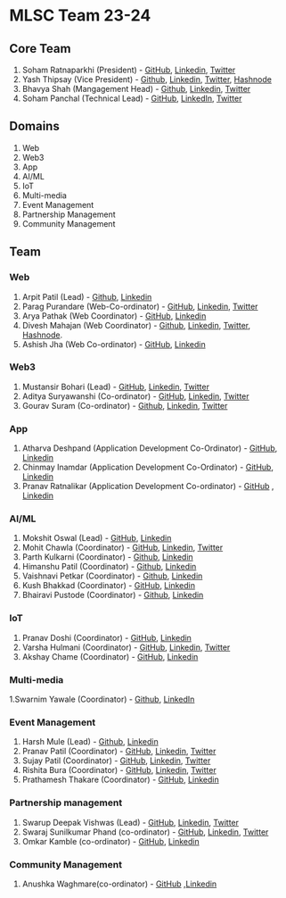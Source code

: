 # MLSC Team 23-24

## Core Team

1. Soham Ratnaparkhi (President) - [GitHub](https://github.com/SohamRatnaparkhi), [Linkedin](https://www.linkedin.com/in/soham-ratnaparkhi-3a3775ab/), [Twitter](https://twitter.com/SohamR_7113)
2. Yash Thipsay (Vice President) - [Github](https://github.com/yashthipsay/), [Linkedin](www.linkedin.com/in/yash-thipsay-7a67a0233), [Twitter](https://twitter.com/y17187), [Hashnode](https://yblogs.hashnode.dev/)
3. Bhavya Shah (Mangagement Head) - [Github](https://github.com/BhavyaBh289/), [Linkedin](https://www.linkedin.com/in/bhavya-shah-9401a7233/), [Twitter](https://twitter.com/BhavyaBh289)
4. Soham Panchal (Technical Lead) - [GitHub](https://github.com/Soham1803), [LinkedIn](https://www.linkedin.com/in/soham-panchal-800968225), [Twitter](https://twitter.com/Soham_desu)

## Domains

1. Web
2. Web3
3. App
4. AI/ML
5. IoT
6. Multi-media
7. Event Management
8. Partnership Management
9. Community Management

## Team

### Web

1. Arpit Patil (Lead) - [Github](https://github.com/ArpitPatil123), [Linkedin](https://www.linkedin.com/in/arpit-patil-88706a272/)
2. Parag Purandare (Web-Co-ordinator) - [GitHub](https://github.com/paragpurandare), [Linkedin](https://www.linkedin.com/in/parag-purandare-9ba399235/), [Twitter](https://twitter.com/purandare_parag)
3. Arya Pathak (Web Coordinator) - [GitHub](https://github.com/arya2004), [Linkedin](https://www.linkedin.com/in/arya-pathak-a53a58256/)
4. Divesh Mahajan (Web Coordinator) - [Github](https://github.com/Diveshmahajan4), [Linkedin](https://www.linkedin.com/in/divesh-mahajan-43a585216/), [Twitter](https://twitter.com/diveshtwt), [Hashnode](https://blog.diveshmahajan.tech/).
5. Ashish Jha (Web Co-ordinator) - [GitHub](https://github.com/ashishjha1034), [Linkedin](https://www.linkedin.com/in/ashishkumar-jha-a75b18250/)
   
### Web3

1. Mustansir Bohari (Lead) - [GitHub](https://github.com/B-Mustansir), [Linkedin](https://www.linkedin.com/in/bohari-mustansir/), [Twitter](https://twitter.com/MustansirBohari)
2. Aditya Suryawanshi (Co-ordinator) - [GitHub](https://github.com/Adidem23), [Linkedin](https://www.linkedin.com/in/aditya-suryawanshi-945145235/), [Twitter](https://twitter.com/SURYAWANSHIADI3)
3. Gourav Suram (Co-ordinator) - [Github](https://github.com/heapbytes), [Linkedin](https://linkedin.com/in/gouravsuram/), [Twitter](https://twitter.com/heapbytes)

### App

1. Atharva Deshpand (Application Development Co-Ordinator) - [GitHub](https://github.com/aadeshp1), [Linkedin](https://www.linkedin.com/in/aad19/)
2. Chinmay Inamdar (Application Development Co-Ordinator) - [GitHub](https://github.com/ChinmayInamdar), [Linkedin](www.linkedin.com/in/chinmayinamdar)
3. Pranav Ratnalikar (Application Development Co-ordinator) - [GitHub](https://github.com/PranavPRatnalikar) , [Linkedin](www.linkedin.com/in/pranav-ratnalikar)



### AI/ML

1. Mokshit Oswal (Lead) - [GitHub](https://github.com/moky1477), [Linkedin](https://www.linkedin.com/in/mokshit-oswal-479b78227/)
2. Mohit Chawla (Coordinator) - [GitHub](https://github.com/Mohit1345), [Linkedin](https://www.linkedin.com/in/mohit-chawla13), [Twitter](https://twitter.com/chawlamohit1313)
3. Parth Kulkarni (Coordinator) - [Github](https://github.com/parthkulkarni04), [Linkedin](https://www.linkedin.com/in/parth-kulkarni-065802271/)
4. Himanshu Patil (Coordinator) - [Github](https://github.com/HimanshuPPatil), [Linkedin](https://www.linkedin.com/in/himanshu-patil-5a9746271/)
5. Vaishnavi Petkar (Coordinator) - [Github](https://github.com/vaishp2610), [Linkedin](https://www.linkedin.com/in/vaishnavi-petkar-b89853230/)
6. Kush Bhakkad (Coordinator) - [GitHub](https://github.com/KushBhakkad), [Linkedin](https://www.linkedin.com/in/kush-bhakkad-3a3b37263)
7. Bhairavi Pustode (Coordinator) - [Github](https://github.com/Bhairavip2209), [Linkedin](https://www.linkedin.com/in/bhairavi-pustode-b66327235/)

### IoT
1. Pranav Doshi (Coordinator) - [GitHub](https://github.com/pranav8doshi), [Linkedin](https://www.linkedin.com/in/pranav-doshi-5463b2249/)
2. Varsha Hulmani (Coordinator) - [GitHub](https://github.com/varshahulmani), [Linkedin](https://www.linkedin.com/in/varsha-hulmani-a29061233/), [Twitter](https://twitter.com/VarshaHulmani?t=A3DSs5aRmv5w8kzq_zCNew&s=09)
3. Akshay Chame (Coordinator) - [GitHub](https://github.com/akshayram1), [Linkedin](https://www.linkedin.com/in/akshay-chame-b43bb8209/)

### Multi-media
1.Swarnim Yawale (Coordinator) - [Github](https://github.com/Swarnim-Yawale), [LinkedIn](https://www.linkedin.com/in/swarnim-yawale-142109264/)
### Event Management

1. Harsh Mule (Lead) - [Github](https://github.com/harshmule17), [Linkedin](https://www.linkedin.com/in/harsh-mule-63a940229/)
2. Pranav Patil (Coordinator) - [GitHub](https://github.com/Pannu0), [Linkedin](https://www.linkedin.com/in/pranav-patil-04b945271/), [Twitter](https://twitter.com/PRANAVPATI10955)
3. Sujay Patil (Coordinator) - [GitHub](https://github.com/sujaypatil15), [Linkedin](https://www.linkedin.com/in/sujay-patil-a2a0b4232/), [Twitter](https://twitter.com/sujay_1522)
4. Rishita Bura (Coordinator) - [GitHub](https://github.com/rishitabura), [Linkedin](https://www.linkedin.com/in/rishita-bura-1a53b9229/), [Twitter](https://twitter.com/rishitabura)
5. Prathamesh Thakare (Coordinator) - [GitHub](https://github.com/pdthakare019), [Linkedin](https://www.linkedin.com/in/prathameshthakare19/)

### Partnership management
1. Swarup Deepak Vishwas (Lead) - [GitHub](https://github.com/SwarupVishwas18), [Linkedin](https://www.linkedin.com/in/swarup-vishwas-8895221b9/), [Twitter](https://twitter.com/sdvishwas2312)
2. Swaraj Sunilkumar Phand (co-ordinator) - [GitHub](https://github.com/Swaraj7700), [Linkedin](https://www.linkedin.com/in/swaraj-phand-037995248/), [Twitter](https://twitter.com/swaraj_phand)
3. Omkar Kamble (co-ordinator) - [GitHub](https://github.com/Omkar-2121), [Linkedin](https://www.linkedin.com/in/omkar-kamble-6a26aa230)
### Community Management
1. Anushka Waghmare(co-ordinator) - [GitHub](https://github.com/Anushka068) ,[Linkedin](https://www.linkedin.com/in/anushka-waghmare-104865261)

